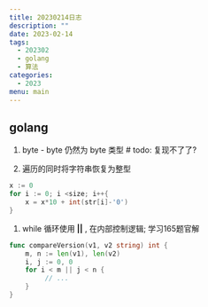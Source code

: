 ```yaml
---
title: 20230214日志
description: ""
date: 2023-02-14
tags:
  - 202302
  - golang
  - 算法
categories:
  - 2023
menu: main
---
```


## golang

1. byte - byte 仍然为 byte 类型  # todo: 复现不了了?

1. 遍历的同时将字符串恢复为整型

```go
x := 0
for i := 0; i <size; i++{
    x = x*10 + int(str[i]-'0')
}
```

1. while 循环使用 **||** , 在内部控制逻辑; 学习165题官解

```go
func compareVersion(v1, v2 string) int {
    m, n := len(v1), len(v2)
    i, j := 0, 0
    for i < m || j < n {
         // ...
    }
}
```
